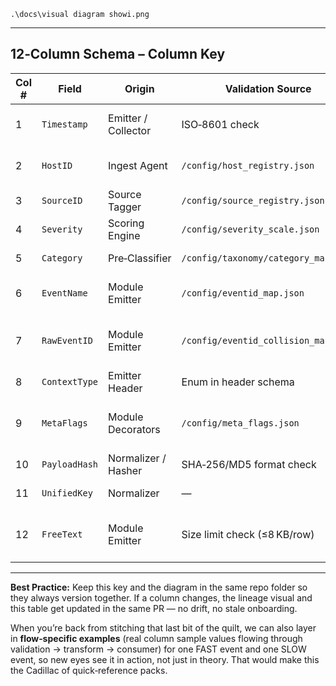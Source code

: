 ﻿```.\docs\visual diagram showi.png```

---

## **12‑Column Schema – Column Key**

| **Col #** | **Field**       | **Origin**                  | **Validation Source**                 | **Transform(s)**                                     | **Consumed By**                                |
|-----------|-----------------|-----------------------------|----------------------------------------|------------------------------------------------------|------------------------------------------------|
| 1         | `Timestamp`     | Emitter / Collector         | ISO‑8601 check                         | Normalize to UTC, clamp drift ±2s                    | All time‑based windows & ordering              |
| 2         | `HostID`        | Ingest Agent                | `/config/host_registry.json`           | Normalize to FQDN or 16‑bit hash                     | Partitioning, index key, UnifiedKey            |
| 3         | `SourceID`      | Source Tagger               | `/config/source_registry.json`         | None                                                 | Namespace & UnifiedKey                         |
| 4         | `Severity`      | Scoring Engine              | `/config/severity_scale.json`          | Clamp 0–10                                           | Alert priority, SLA timers                     |
| 5         | `Category`      | Pre‑Classifier              | `/config/taxonomy/category_map.json`   | Lowercase normalize                                  | Fusion Engine weight mapping                   |
| 6         | `EventName`     | Module Emitter              | `/config/eventid_map.json`             | Map from RawEventID                                 | Dashboards, human‑readable logs                |
| 7         | `RawEventID`    | Module Emitter              | `/config/eventid_collision_map.json`   | Offset/pack with SourceID for UnifiedKey             | Audit Logger, reverse lookups                   |
| 8         | `ContextType`   | Emitter Header              | Enum in header schema                  | None                                                 | FAST/SLOW lane routing                         |
| 9         | `MetaFlags`     | Module Decorators           | `/config/meta_flags.json`              | Bitwise OR merge from multiple decorators            | Suppression/force rules                         |
| 10        | `PayloadHash`   | Normalizer / Hasher         | SHA‑256/MD5 format check               | None                                                 | Deduplication, tamper detection                |
| 11        | `UnifiedKey`    | Normalizer                  | —                                      | `(HostID << 48) | (SourceID << 32) | RawEventID`     | Collision‑proof primary key                    |
| 12        | `FreeText`      | Module Emitter              | Size limit check (≤8 KB/row)           | None                                                 | Indexed search, human investigation context    |

---

**Best Practice:** Keep this key and the diagram in the same repo folder so they always version together. If a column changes, the lineage visual and this table get updated in the same PR — no drift, no stale onboarding.  

When you’re back from stitching that last bit of the quilt, we can also layer in **flow‑specific examples** (real column sample values flowing through validation → transform → consumer) for one FAST event and one SLOW event, so new eyes see it in action, not just in theory. That would make this the Cadillac of quick‑reference packs.
